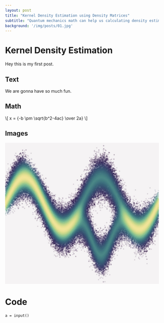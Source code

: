 ```yaml
---
layout: post
title: "Kernel Density Estimation using Density Matrices"
subtitle: "Quantum mechanics math can help us calculating density estimates faster"
background: '/img/posts/01.jpg'
---
```

<script src="https://polyfill.io/v3/polyfill.min.js?features=es6"></script>
<script id="MathJax-script" async src="https://cdn.jsdelivr.net/npm/mathjax@3/es5/tex-mml-chtml.js"></script>


# Kernel Density Estimation
Hey this is my first post.
## Text
We are gonna have so much fun.

## Math
\\[ x = {-b \pm \sqrt{b^2-4ac} \over 2a} \\]

## Images
![imagen](/img/posts/First-post/alldensities_pot3.jpeg)

# Code
```
a = input()

```



